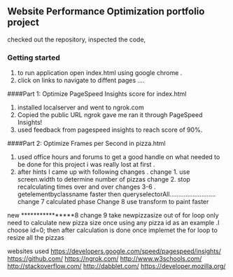 ## Website Performance Optimization portfolio project
checked out the repository, inspected the code,

### Getting started
1. to run application open index.html using google chrome . 
2. click on links to navigate to diffent pages ....


####Part 1: Optimize PageSpeed Insights score for index.html


1. installed localserver and went to ngrok.com 
2. Copied the public URL ngrok gave me ran it through
 PageSpeed Insights!
3. used feedback from pagespeed insights to reach score of 90%.


####Part 2: Optimize Frames per Second in pizza.html

1. used office hours and forums to get a good handle 
on what needed to be done for this project i was really lost 
at first .
2. after hints I came up with following changes .
change 1. use screen.width to determine number of pizzas
change 2. stop recalculating times over and over 
changes 3-6 . getelementbyclassname faster then queryselectorAll..........................  
change 7 calculated phase 
Change 8 use transform to paint faster

new ****************8
change 9 take newpizzasize out of for loop only need to calculate 
new pizza size once using any pizza id as an example .I choose id=0;
then after calculation is done once implemet the for loop
to resize all the pizzas

websites used 
https://developers.google.com/speed/pagespeed/insights/
https://github.com/
https://ngrok.com/
http://www.w3schools.com/
http://stackoverflow.com/
http://dabblet.com/
https://developer.mozilla.org/